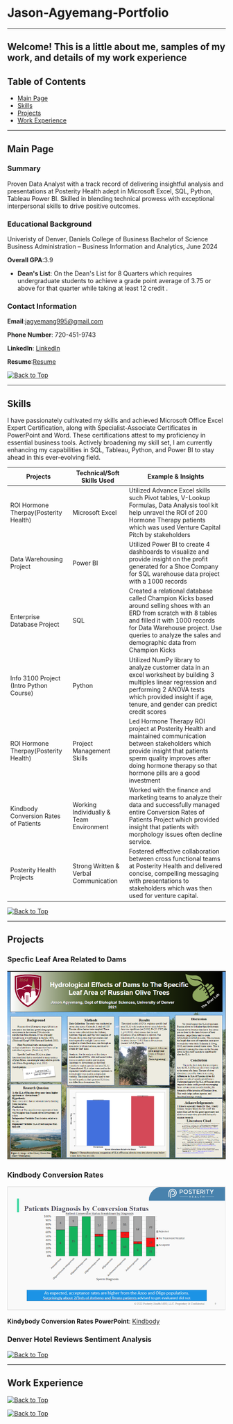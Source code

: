 # Jason-Agyemang-Portfolio



<a name="top"></a>
<hr>

## Welcome! This is a little about me, samples of my work, and details of my work experience

## Table of Contents
- [Main Page](#mainpage)
- [Skills](#skills)
- [Projects](#projects)
- [Work Experience](#workexperience)


<a name="mainpage"></a>
<hr>

## Main Page

### Summary
Proven Data Analyst with a track record of delivering insightful analysis and presentations at Posterity Health adept in Microsoft Excel, SQL, Python, Tableau Power BI. Skilled in blending technical prowess with exceptional interpersonal skills to drive positive outcomes.


### Educational Background
Univeristy of Denver, Daniels College of Business
Bachelor of Science Business Administration – Business Information and Analytics, June 2024

<b>Overall GPA</b>:3.9

<ul>
  <li><b> Dean's List</b>: On the Dean's List for 8 Quarters which requires undergraduate students to achieve a grade point average of 3.75 or above for that quarter while taking at least 12 credit .</li>
  
</ul>

### Contact Information
<b>Email</b>:jagyemang995@gmail.com

<b>Phone Number</b>: 720-451-9743

<b>LinkedIn</b>: [LinkedIn](https://www.linkedin.com/in/jasonagyemang/)</i>

<b>Resume</b>:[Resume](/JasonAgyemangResume24.pdf)


[<img src="https://user-images.githubusercontent.com/91146906/152072378-b0168a2d-e85c-47c6-a272-fcfb3f6a44ae.svg" height="35" alt="Back to Top">](#top)

<a name="skills"></a>

<a name="skills"></a>
<hr>

## Skills
I have passionately cultivated my skills and achieved Microsoft Office Excel Expert Certification, along with Specialist-Associate Certificates in PowerPoint and Word. These certifications attest to my proficiency in essential business tools. Actively broadening my skill set, I am currently enhancing my capabilities in SQL, Tableau, Python, and Power BI to stay ahead in this ever-evolving field. 


  | Projects | Technical/Soft Skills Used |  Example & Insights|
|----------|----------|----------|
| ROI Hormone Therpay(Posterity Health)  | Microsoft Excel | Utilized Advance Excel skills such Pivot tables,  V-Lookup Formulas, Data Analysis tool kit help unravel the ROI of 200 Hormone Therapy patients which was used Venture Capital Pitch by stakeholders |
|  Data Warehousing Project | Power BI| Utilized Power BI to create 4 dashboards to visualize and provide insight on the profit generated for a Shoe Company for SQL warehouse data project with a 1000 records |
| Enterprise Database Project | SQL| Created a relational database called Champion Kicks based around selling shoes with an ERD from scratch with 8 tables and filled it with 1000 records for Data Warehouse project. Use queries to analyze the sales  and demographic data from Champion Kicks|
| Info 3100 Project (Intro Python Course)| Python | Utilized NumPy library to analyze customer data in an excel worksheet by building 3 multiples linear regression and performing 2 ANOVA tests which provided insight if age, tenure, and gender can predict credit scores |
|ROI Hormone Therpay(Posterity Health) | Project Management Skills | Led Hormone Therapy ROI project at Posterity Health and maintained communication between stakeholders which provide insight that patients sperm quality improves after doing hormone therapy so that hormone pills are a good investment|
| Kindbody Conversion Rates of Patients | Working Individually & Team Environment| Worked with the finance and marketing teams to analyze their data and successfully managed entire Conversion Rates of Patients Project which provided insight that patients with morphology issues often decline service. |
|Posterity Health Projects |Strong Written & Verbal Communication | Fostered effective collaboration between cross functional teams at Posterity Health and delivered concise, compelling messaging with presentations to stakeholders which was then used for venture capital. |


     
[<img src="https://user-images.githubusercontent.com/91146906/152072378-b0168a2d-e85c-47c6-a272-fcfb3f6a44ae.svg" height="35" alt="Back to Top">](#top)





<a name="projects"></a>
<hr>

## Projects

### Specfic Leaf Area Related to Dams 
![Poster](https://github.com/Jage73/Jason-Agyemang-Portfolio/blob/main/RussianLeaves.png?raw=true)

### Kindbody Conversion Rates 
![Patients](https://github.com/Jage73/Jason-Agyemang-Portfolio/blob/main/Patients.png?raw=true)

<b> Kindybody Conversion Rates PowerPoint</b>: [Kindbody](https://denveru-my.sharepoint.com/:p:/r/personal/jay_agyemang_du_edu/_layouts/15/Doc.aspx?sourcedoc=%7BB35A5221-1EF5-487A-95AB-6435ED42DC69%7D&file=a_Propensitytoact_brief.pptx&action=edit&mobileredirect=true)</i>

### Denver Hotel Reviews Sentiment Analysis 








[<img src="https://user-images.githubusercontent.com/91146906/152072378-b0168a2d-e85c-47c6-a272-fcfb3f6a44ae.svg" height="35" alt="Back to Top">](#top)

<a name="workexperience"></a>
<hr>

## Work Experience

[<img src="https://user-images.githubusercontent.com/91146906/152072378-b0168a2d-e85c-47c6-a272-fcfb3f6a44ae.svg" height="35" alt="Back to Top">](#top)




[<img src="https://user-images.githubusercontent.com/91146906/152072378-b0168a2d-e85c-47c6-a272-fcfb3f6a44ae.svg" height="35" alt="Back to Top">](#top)
